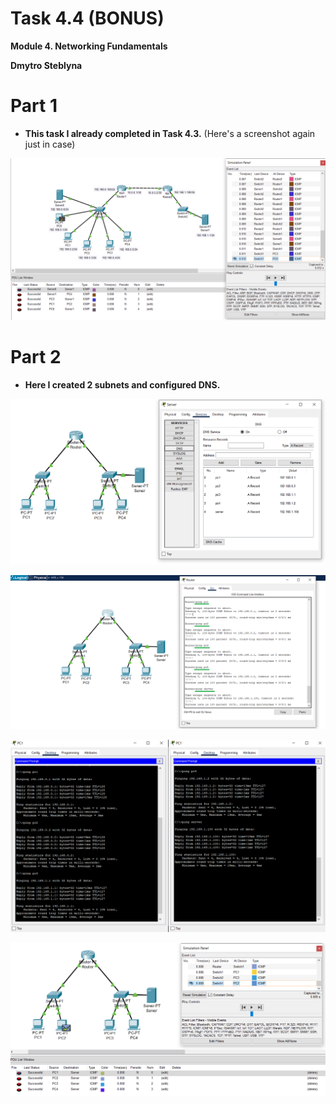 # Task 4.4 (BONUS) 
**Module 4. Networking Fundamentals**

**Dmytro Steblyna**

# Part 1
- **This task I already completed  in Task 4.3.**
(Here's a screenshot again just in case)

<p><img src="screenshots/1.png"/></p>

# Part 2
- **Here I created 2 subnets and configured DNS.**

<p><img src="screenshots/2.png"/></p>

<p><img src="screenshots/3.png"/></p>

<p><img src="screenshots/4.png"/></p>

<p><img src="screenshots/5.png"/></p>
